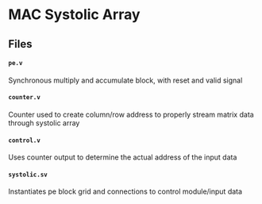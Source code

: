 # MAC Systolic Array

## Files
#### `pe.v`
Synchronous multiply and accumulate block, with reset and valid signal

#### `counter.v`
Counter used to create column/row address to properly stream matrix data through systolic array

#### `control.v`
Uses counter output to determine the actual address of the input data

#### `systolic.sv`
Instantiates pe block grid and connections to control module/input data
